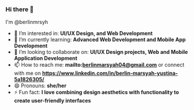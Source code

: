 ### Hi there 👋

I'm @berlinmrsyh

- 👀 I’m interested in: **UI/UX Design, and Web Development**
- 🌱 I’m currently learning: **Advanced Web Development and Mobile App Development**
- 💞️ I’m looking to collaborate on: **UI/UX Design projects, Web and Mobile Application Development**
- 📫 How to reach me: **mailto:berlinmarsyah04@gmail.com** or connect with me on **https://www.linkedin.com/in/berlin-marsyah-yustina-5a1826305/**
- 😄 Pronouns: **she/her**
- ⚡ Fun fact: **I love combining design aesthetics with functionality to create user-friendly interfaces**

<!---
berlinmrsyh/berlinmrsyh is a ✨ special ✨ repository because its `README.md` (this file) appears on your GitHub profile.
You can click the Preview link to take a look at your changes.
--->

